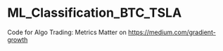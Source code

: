 # ML_Classification_BTC_TSLA

Code for Algo Trading: Metrics Matter on https://medium.com/gradient-growth
